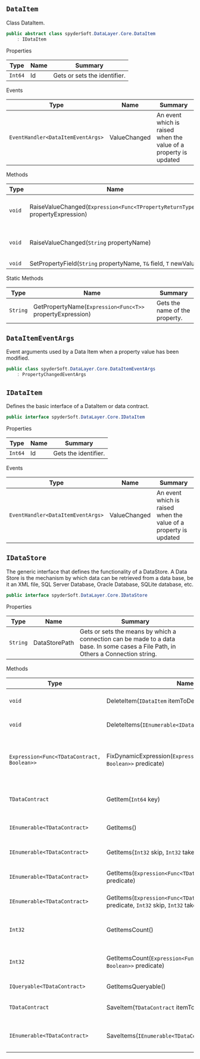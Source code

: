 ## `DataItem`

Class DataItem.
```csharp
public abstract class spyderSoft.DataLayer.Core.DataItem
    : IDataItem

```

Properties

| Type | Name | Summary | 
| --- | --- | --- | 
| `Int64` | Id | Gets or sets the identifier. | 


Events

| Type | Name | Summary | 
| --- | --- | --- | 
| `EventHandler<DataItemEventArgs>` | ValueChanged | An event which is raised when the value of a property is updated | 


Methods

| Type | Name | Summary | 
| --- | --- | --- | 
| `void` | RaiseValueChanged(`Expression<Func<TPropertyReturnType>>` propertyExpression) | Raises the [spyderSoft.DataLayer.Core.DataItem.ValueChanged](spyderSoft.DataLayer.Core.DataItem#valuechanged) event using the name from the given property expression. | 
| `void` | RaiseValueChanged(`String` propertyName) | Raises the [spyderSoft.DataLayer.Core.DataItem.ValueChanged](spyderSoft.DataLayer.Core.DataItem#valuechanged) event using the name from the given property expression. | 
| `void` | SetPropertyField(`String` propertyName, `T&` field, `T` newValue) |  | 


Static Methods

| Type | Name | Summary | 
| --- | --- | --- | 
| `String` | GetPropertyName(`Expression<Func<T>>` propertyExpression) | Gets the name of the property. | 


## `DataItemEventArgs`

Event arguments used by a Data Item when a property value has been modified.
```csharp
public class spyderSoft.DataLayer.Core.DataItemEventArgs
    : PropertyChangedEventArgs

```

## `IDataItem`

Defines the basic interface of a DataItem or data contract.
```csharp
public interface spyderSoft.DataLayer.Core.IDataItem

```

Properties

| Type | Name | Summary | 
| --- | --- | --- | 
| `Int64` | Id | Gets the identifier. | 


Events

| Type | Name | Summary | 
| --- | --- | --- | 
| `EventHandler<DataItemEventArgs>` | ValueChanged | An event which is raised when the value of a property is updated | 


## `IDataStore`

The generic interface that defines the functionality of a DataStore.  A Data Store is the mechanism by which data can be retrieved from a data base,  be it an XML file, SQL Server Database, Oracle Database, SQLite database, etc.
```csharp
public interface spyderSoft.DataLayer.Core.IDataStore

```

Properties

| Type | Name | Summary | 
| --- | --- | --- | 
| `String` | DataStorePath | Gets or sets the means by which a connection can be made to a data base.  In some cases a File Path, in Others a Connection string. | 


Methods

| Type | Name | Summary | 
| --- | --- | --- | 
| `void` | DeleteItem(`IDataItem` itemToDelete) | Delete the item of type `DataItem`. | 
| `void` | DeleteItems(`IEnumerable<IDataItem>` itemsToDelete) | Delete a list of `DataItem` items. | 
| `Expression<Func<TDataContract, Boolean>>` | FixDynamicExpression(`Expression<Func<TDataContract, Boolean>>` predicate) | Takes a predicate that has been built dynamically and resolves all variables. | 
| `TDataContract` | GetItem(`Int64` key) | Gets Item TDataContract using the Id of the item | 
| `IEnumerable<TDataContract>` | GetItems() | Gets all Items of type TDataContract | 
| `IEnumerable<TDataContract>` | GetItems(`Int32` skip, `Int32` take) | Gets all Items of type TDataContract | 
| `IEnumerable<TDataContract>` | GetItems(`Expression<Func<TDataContract, Boolean>>` predicate) | Gets all Items of type TDataContract | 
| `IEnumerable<TDataContract>` | GetItems(`Expression<Func<TDataContract, Boolean>>` predicate, `Int32` skip, `Int32` take) | Gets all Items of type TDataContract | 
| `Int32` | GetItemsCount() | Gets the count of all items of type TDataContract | 
| `Int32` | GetItemsCount(`Expression<Func<TDataContract, Boolean>>` predicate) | Gets the count of all items of type TDataContract | 
| `IQueryable<TDataContract>` | GetItemsQueryable() | Gets the items queryable. | 
| `TDataContract` | SaveItem(`TDataContract` itemToSave) | Save the item of type TDataContract | 
| `IEnumerable<TDataContract>` | SaveItems(`IEnumerable<TDataContract>` itemsToSave) | Save the list of items of type TDataContract | 


